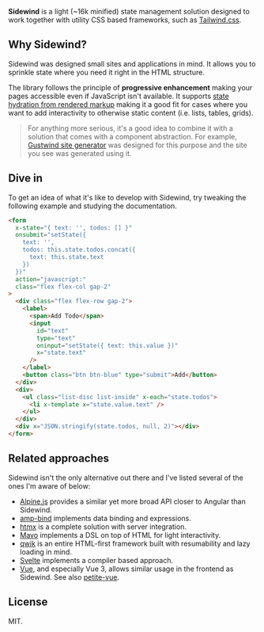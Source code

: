 **Sidewind** is a light (~16k minified) state management solution designed to work together with utility CSS based frameworks, such as [Tailwind.css](https://tailwindcss.com).

## Why Sidewind?

Sidewind was designed small sites and applications in mind. It allows you to sprinkle state where you need it right in the HTML structure.

The library follows the principle of **progressive enhancement** making your pages accessible even if JavaScript isn't available. It supports [state hydration from rendered markup](/ssr/) making it a good fit for cases where you want to add interactivity to otherwise static content (i.e. lists, tables, grids).

> For anything more serious, it's a good idea to combine it with a solution that comes with a component abstraction. For example, [Gustwind site generator](https://gustwind.js.org/) was designed for this purpose and the site you see was generated using it.

## Dive in

To get an idea of what it's like to develop with Sidewind, try tweaking the following example and studying the documentation.

```html
<form
  x-state="{ text: '', todos: [] }"
  onsubmit="setState({
    text: '',
    todos: this.state.todos.concat({
      text: this.state.text
    })
  })"
  action="javascript:"
  class="flex flex-col gap-2"
>
  <div class="flex flex-row gap-2">
    <label>
      <span>Add Todo</span>
      <input
        id="text"
        type="text"
        oninput="setState({ text: this.value })"
        x="state.text"
      />
    </label>
    <button class="btn btn-blue" type="submit">Add</button>
  </div>
  <div>
    <ul class="list-disc list-inside" x-each="state.todos">
      <li x-template x="state.value.text" />
    </ul>
  </div>
  <div x="JSON.stringify(state.todos, null, 2)"></div>
</form>
```

## Related approaches

Sidewind isn't the only alternative out there and I've listed several of the ones I'm aware of below:

- [Alpine.js](https://github.com/alpinejs/alpine) provides a similar yet more broad API closer to Angular than Sidewind.
- [amp-bind](https://amp.dev/documentation/components/amp-bind/) implements data binding and expressions.
- [htmx](https://htmx.org/) is a complete solution with server integration.
- [Mavo](https://mavo.io) implements a DSL on top of HTML for light interactivity.
- [qwik](https://github.com/BuilderIO/qwik) is an entire HTML-first framework built with resumability and lazy loading in mind.
- [Svelte](https://svelte.dev) implements a compiler based approach.
- [Vue](https://vuejs.org), and especially Vue 3, allows similar usage in the frontend as Sidewind. See also [petite-vue](https://github.com/vuejs/petite-vue).

## License

MIT.
